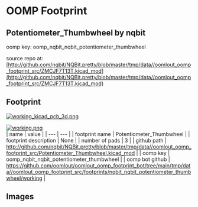 # OOMP Footprint  
## Potentiometer_Thumbwheel  by nqbit  
  
oomp key: oomp_nqbit_nqbit_potentiometer_thumbwheel  
  
source repo at: [http://github.com/nqbit/NQBit.pretty/blob/master/tmp/data//oomlout_oomp_footprint_src/ZMCJF7T13T.kicad_mod](http://github.com/nqbit/NQBit.pretty/blob/master/tmp/data//oomlout_oomp_footprint_src/ZMCJF7T13T.kicad_mod)  
## Footprint  
  
[![working_kicad_pcb_3d.png](working_kicad_pcb_3d_600.png)](working_kicad_pcb_3d.png)  
  
[![working.png](working_600.png)](working.png)  
| name | value | 
| --- | --- | 
| footprint name | Potentiometer_Thumbwheel | 
| footprint description | None | 
| number of pads | 3 | 
| github path | http://github.com/nqbit/NQBit.pretty/blob/master/tmp/data//oomlout_oomp_footprint_src/Potentiometer_Thumbwheel.kicad_mod | 
| oomp key | oomp_nqbit_nqbit_potentiometer_thumbwheel | 
| oomp bot github | https://github.com/oomlout/oomlout_oomp_footprint_bot/tree/main/tmp/data//oomlout_oomp_footprint_src/footprints/nqbit_nqbit_potentiometer_thumbwheel/working | 
## Images  
